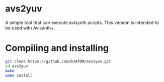 avs2yuv
=======
A simple tool that can execute avisynth scripts. 
This version is intended to be used with Avisynth+.

Compiling and installing
=======
```bash
git clone https://github.com/DJATOM/avs2yuv.git
cd avs2yuv
make
make install
```
